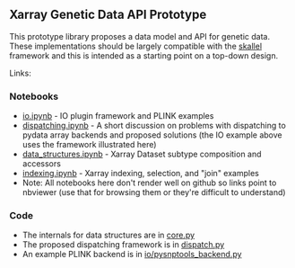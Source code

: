 ## Xarray Genetic Data API Prototype

This prototype library proposes a data model and API for genetic data.  These implementations should be largely compatible with the [skallel](https://github.com/scikit-allel/skallel) framework and this is intended as a starting point on a top-down design.

Links:

### Notebooks

- [io.ipynb](https://nbviewer.jupyter.org/github/related-sciences/gwas-analysis/blob/master/notebooks/platform/xarray/io.ipynb) - IO plugin framework and PLINK examples
- [dispatching.ipynb](https://nbviewer.jupyter.org/github/related-sciences/gwas-analysis/blob/master/notebooks/platform/xarray/dispatching.ipynb) - A short discussion on problems with dispatching to pydata array backends and proposed solutions (the IO example above uses the framework illustrated here)
- [data_structures.ipynb](https://nbviewer.jupyter.org/github/related-sciences/gwas-analysis/blob/master/notebooks/platform/xarray/data_structures.ipynb) - Xarray Dataset subtype composition and accessors
- [indexing.ipynb](https://nbviewer.jupyter.org/github/related-sciences/gwas-analysis/blob/master/notebooks/platform/xarray/indexing.ipynb) - Xarray indexing, selection, and "join" examples
- Note: All notebooks here don't render well on github so links point to nbviewer (use that for browsing them or they're difficult to understand)

### Code 

- The internals for data structures are in [core.py](lib/core.py)
- The proposed dispatching framework is in [dispatch.py](lib/dispatch.py)
- An example PLINK backend is in [io/pysnptools_backend.py](lib/io/pysnptools_backend.py)

 
